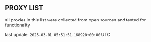 ## PROXY LIST

all proxies in this list were collected from open sources and tested for functionality

last update: `2025-03-01 05:51:51.168920+00:00` UTC